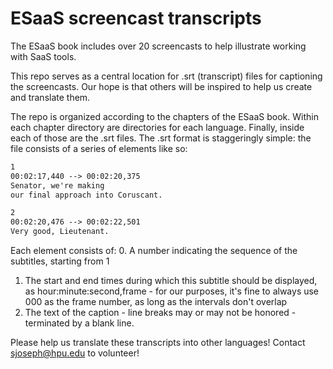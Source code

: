 ESaaS screencast transcripts
======================

The ESaaS book includes over 20 screencasts to help illustrate working with SaaS tools.

This repo serves as a central location for .srt (transcript) files for captioning the screencasts.  Our hope is that others will be inspired to help us create and translate them.

The repo is organized according to the chapters of the ESaaS book.  Within each chapter directory are directories for each language.  Finally, inside each of those are the .srt files.  The .srt format is staggeringly simple: the file consists of a series of elements like so:

```txt
1
00:02:17,440 --> 00:02:20,375
Senator, we're making
our final approach into Coruscant.

2
00:02:20,476 --> 00:02:22,501
Very good, Lieutenant.
```

Each element consists of:
0. A number indicating the sequence of the subtitles, starting from 1
1. The start and end times during which this subtitle should be displayed, as hour:minute:second,frame  - for our purposes, it's fine to always use 000 as the frame number, as long as the intervals don't overlap
2. The text of the caption - line breaks may or may not be honored - terminated by a blank line.

Please help us translate these transcripts into other languages!  Contact sjoseph@hpu.edu to volunteer!

